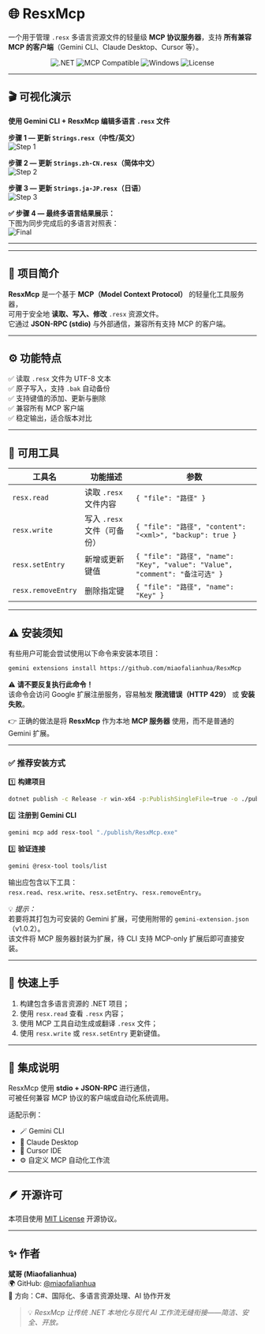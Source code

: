 # 🌐 ResxMcp

一个用于管理 `.resx` 多语言资源文件的轻量级 **MCP 协议服务器**，支持 **所有兼容 MCP 的客户端**（Gemini CLI、Claude Desktop、Cursor 等）。

<p align="center">
  <img src="https://img.shields.io/badge/.NET-8.0-blue?logo=dotnet&logoColor=white" alt=".NET" />
  <img src="https://img.shields.io/badge/MCP-Compatible-success?logo=protocols.io" alt="MCP Compatible" />
  <img src="https://img.shields.io/badge/Platform-Windows-green?logo=windows" alt="Windows" />
  <img src="https://img.shields.io/badge/License-MIT-yellow" alt="License" />
</p>

---

## 🎬 可视化演示
**使用 Gemini CLI + ResxMcp 编辑多语言 `.resx` 文件**

**步骤 1 — 更新 `Strings.resx`（中性/英文）**  
![Step 1](docs/images/resxmcp-step1-write-en.png)

**步骤 2 — 更新 `Strings.zh-CN.resx`（简体中文）**  
![Step 2](docs/images/resxmcp-step2-write-zhCN.png)

**步骤 3 — 更新 `Strings.ja-JP.resx`（日语）**  
![Step 3](docs/images/resxmcp-step3-write-jaJP.png)

**✅ 步骤 4 — 最终多语言结果展示：**  
下图为同步完成后的多语言对照表：  
![Final](docs/images/resxmcp-localization-example.png)

---

---

## 🧭 项目简介

**ResxMcp** 是一个基于 **MCP（Model Context Protocol）** 的轻量化工具服务器，  
可用于安全地 **读取、写入、修改** `.resx` 资源文件。  
它通过 **JSON-RPC (stdio)** 与外部通信，兼容所有支持 MCP 的客户端。

---

## ⚙️ 功能特点

✅ 读取 `.resx` 文件为 UTF-8 文本  
✅ 原子写入，支持 `.bak` 自动备份  
✅ 支持键值的添加、更新与删除  
✅ 兼容所有 MCP 客户端  
✅ 稳定输出，适合版本对比

---

## 🧰 可用工具

| 工具名 | 功能描述 | 参数 |
|--------|-----------|------|
| `resx.read` | 读取 `.resx` 文件内容 | `{ "file": "路径" }` |
| `resx.write` | 写入 `.resx` 文件（可备份） | `{ "file": "路径", "content": "<xml>", "backup": true }` |
| `resx.setEntry` | 新增或更新键值 | `{ "file": "路径", "name": "Key", "value": "Value", "comment": "备注可选" }` |
| `resx.removeEntry` | 删除指定键 | `{ "file": "路径", "name": "Key" }` |

---

## ⚠️ 安装须知

有些用户可能会尝试使用以下命令来安装本项目：

```bash
gemini extensions install https://github.com/miaofalianhua/ResxMcp
```

⚠️ **请不要反复执行此命令！**  
该命令会访问 Google 扩展注册服务，容易触发 **限流错误（HTTP 429）** 或 **安装失败**。

👉 正确的做法是将 **ResxMcp** 作为本地 **MCP 服务器** 使用，而不是普通的 Gemini 扩展。

---

### ✅ 推荐安装方式

1️⃣ **构建项目**
```bash
dotnet publish -c Release -r win-x64 -p:PublishSingleFile=true -o ./publish
```

2️⃣ **注册到 Gemini CLI**
```bash
gemini mcp add resx-tool "./publish/ResxMcp.exe"
```

3️⃣ **验证连接**
```bash
gemini @resx-tool tools/list
```

输出应包含以下工具：  
`resx.read`、`resx.write`、`resx.setEntry`、`resx.removeEntry`。

💡 *提示：*  
若要将其打包为可安装的 Gemini 扩展，可使用附带的 `gemini-extension.json`（v1.0.2）。  
该文件将 MCP 服务器封装为扩展，待 CLI 支持 MCP-only 扩展后即可直接安装。

---

## 🚀 快速上手

1. 构建包含多语言资源的 .NET 项目；  
2. 使用 `resx.read` 查看 `.resx` 内容；  
3. 使用 MCP 工具自动生成或翻译 `.resx` 文件；  
4. 使用 `resx.write` 或 `resx.setEntry` 更新键值。

---

## 🧩 集成说明

ResxMcp 使用 **stdio + JSON-RPC** 进行通信，  
可被任何兼容 MCP 协议的客户端或自动化系统调用。

适配示例：  
- 🪄 Gemini CLI  
- 🧠 Claude Desktop  
- 🧰 Cursor IDE  
- ⚙️ 自定义 MCP 自动化工作流

---

## 🪶 开源许可

本项目使用 [MIT License](LICENSE) 开源协议。

---

## ✨ 作者

**斌哥 (Miaofalianhua)**  
🌍 GitHub: [@miaofalianhua](https://github.com/miaofalianhua)  
💬 方向：C#、国际化、多语言资源处理、AI 协作开发  

> 💡 *ResxMcp 让传统 .NET 本地化与现代 AI 工作流无缝衔接——简洁、安全、开放。*
